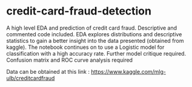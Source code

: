 # credit-card-fraud-detection
A high level EDA and prediction of credit card fraud. Descriptive and commented code included. EDA explores distributions and descriptive statistics to gain a better insight into the data presented (obtained from kaggle). The notebook continues on to use a Logistic model for classification with a high accuracy rate. Further model critique required. Confusion matrix and ROC curve analysis required

Data can be obtained at this link :
https://www.kaggle.com/mlg-ulb/creditcardfraud
